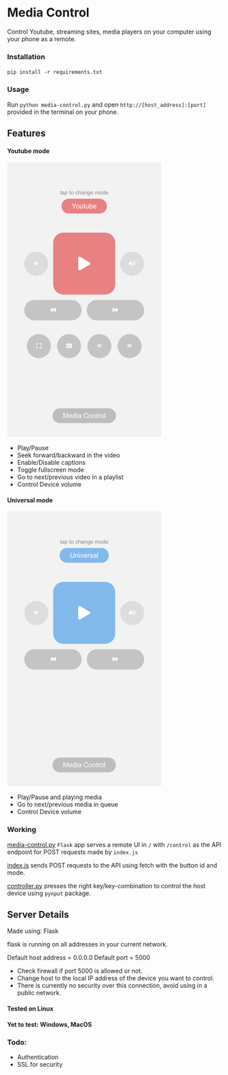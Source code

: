 # Media Control

Control Youtube, streaming sites, media players on your computer using your phone as a remote.

### Installation
`pip install -r requirements.txt`


### Usage

Run `python media-control.py` and open `http://[host_address]:[port]` provided in the terminal on your phone.


## Features

#### Youtube mode
![youtube remote screenshot](./screenshots/youtube-remote.png)

- Play/Pause
- Seek forward/backward in the video
- Enable/Disable captions
- Toggle fullscreen mode
- Go to next/previous video in a playlist
- Control Device volume

#### Universal mode
![universal remote screenshot](./screenshots/universal-remote.png)

- Play/Pause and playing media
- Go to next/previous media in queue
- Control Device volume


### Working

[media-control.py](./media-control.py) `Flask` app serves a remote UI in `/` with `/control` as the API endpoint for POST requests made by `index.js`

[index.js](./remote/static/js/index.js) sends POST requests to the API using fetch with the button id and mode.

[controller.py](./controller.py) presses the right key/key-combination to control the host device using `pynput` package. 

## Server Details

Made using: Flask

flask is running on all addresses
in your current network.

Default host address = 0.0.0.0
Default port = 5000


- Check firewall if port 5000 is allowed or not.
- Change host to the local IP address of the device
you want to control.
- There is currently no security over this connection,
avoid using in a public network.


#### Tested on Linux
#### Yet to test: Windows, MacOS

### Todo:

- Authentication
- SSL for security